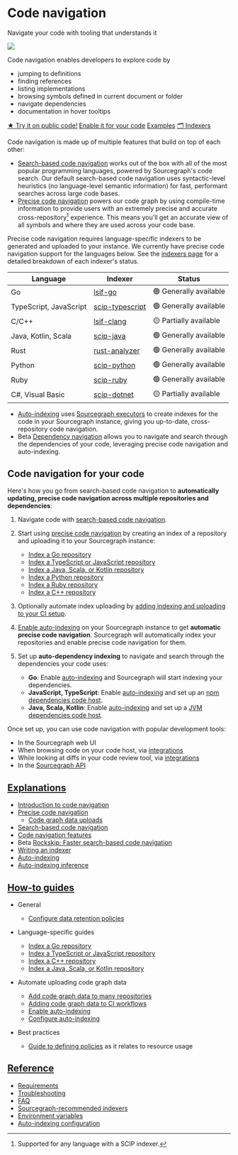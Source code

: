 <style>

.markdown-body h2 {
  margin-top: 2em;
}

.markdown-body ul {
  padding-left: 1em;
}

.markdown-body ul li {
  margin: 0.5em 0;
}

.markdown-body .lead-screenshot {
    float: right;
    display: block;
    margin: 1em auto;
    max-width: 500px;
    margin-left: 0.5em;
    border: 1px solid lightgrey;
    border-radius: 10px;
}

</style>

# Code navigation

<p class="subtitle">Navigate your code with tooling that understands it</p>

<div>
<img src="https://storage.googleapis.com/sourcegraph-assets/docs/images/code-intelligence/code-intel-overview.png" class="lead-screenshot">

<p class="lead">
Code navigation enables
developers to explore code by
</p>


<ul class="lead">
<li>jumping to definitions</li>
<li>finding references</li>
<li>listing implementations</li>
<li>browsing symbols defined in current document or folder</li>
<li>navigate dependencies</li>
<li>documentation in hover tooltips</li>
</ul>
</div>

<div style="display: block; float: clear;"> </div>

<div class="cta-group">
<a class="btn btn-primary" href="https://sourcegraph.com/github.com/dgrijalva/jwt-go/-/blob/token.go?L37:6#tab=references">★ Try it on public code!</a>
<a class="btn" href="#code-navigation-for-your-code">Enable it for your code</a>
<a class="btn" href="references/precise_examples">Examples</a>
<a class="btn" href="references/indexers">🗂 Indexers</a>
</div>

Code navigation is made up of multiple features that build on top of each other:

- [Search-based code navigation](explanations/search_based_code_navigation.md) works out of the box with all of the most popular programming languages, powered by Sourcegraph's code search. Our default search-based code navigation uses syntactic-level heuristics (no language-level semantic information) for fast, performant searches across large code bases.
- [Precise code navigation](explanations/precise_code_navigation.md) powers our code graph by using compile-time information to provide users with an extremely precise and accurate cross-repository[^1] experience. This means you'll get an accurate view of all symbols and where they are used across your code base.

Precise code navigation requires language-specific indexers to be generated and uploaded to your instance. We currently have precise code navigation support for the languages below. See the [indexers page](references/indexers.md) for a detailed breakdown of each indexer's status.
<table>
   <thead>
      <tr>
        <th>Language</th>
        <th>Indexer</th>
        <th>Status</th>
      </tr>
   </thead>
   <tbody>
      <tr>
        <td>Go</td>
        <td><a href="https://sourcegraph.com/github.com/sourcegraph/lsif-go">lsif-go</a></td>
        <td>🟢 Generally available</td>
      </tr>
      <tr>
        <td>TypeScript, JavaScript</td>
        <td><a href="https://sourcegraph.com/github.com/sourcegraph/scip-typescript">scip-typescript</a></td>
        <td>🟢 Generally available</td>
      </tr>
      <tr>
        <td>C/C++</td>
        <td><a href="https://sourcegraph.com/github.com/sourcegraph/lsif-clang">lsif-clang</a></td>
        <td>🟡 Partially available</td>
      </tr>
      <tr>
         <td>Java, Kotlin, Scala</td>
        <td><a href="https://sourcegraph.com/github.com/sourcegraph/scip-java">scip-java</a></td>
        <td>🟢 Generally available</td>
      </tr>
      <tr>
        <td>Rust</td>
        <td><a href="https://sourcegraph.com/github.com/rust-lang/rust-analyzer">rust-analyzer</a></td>
        <td>🟢 Generally available</td>
      </tr>
     <tr>
        <td>Python</td>
        <td><a href="https://sourcegraph.com/github.com/sourcegraph/scip-python">scip-python</a></td>
        <td>🟢 Generally available</td>
      </tr>
     <tr>
        <td>Ruby</td>
        <td><a href="https://sourcegraph.com/github.com/sourcegraph/scip-ruby">scip-ruby</a></td>
        <td>🟢 Generally available</td>
      </tr>
      <tr>
        <td>C#, Visual Basic</td>
        <td><a href="https://github.com/sourcegraph/scip-dotnet">scip-dotnet</a></td>
        <td>🟡 Partially available</td>
      </tr>
   </tbody>
</table>

- [Auto-indexing](explanations/auto_indexing.md) uses [Sourcegraph executors](../admin/executors/index.md) to create indexes for the code in your Sourcegraph instance, giving you up-to-date, cross-repository code navigation.
- <span class="badge badge-beta">Beta</span> [Dependency navigation](explanations/features.md#dependency-navigation) allows you to navigate and search through the dependencies of your code, leveraging precise code navigation and auto-indexing.

## Code navigation for your code

Here's how you go from search-based code navigation to **automatically updating, precise code navigation across multiple repositories and dependencies**:

1. Navigate code with [search-based code navigation](explanations/search_based_code_navigation.md).
1. Start using [precise code navigation](explanations/precise_code_navigation.md) by creating an index of a repository and uploading it to your Sourcegraph instance:

    - [Index a Go repository](how-to/index_a_go_repository.md#manual-indexing)
    - [Index a TypeScript or JavaScript repository](how-to/index_a_typescript_and_javascript_repository.md#manual-indexing)
    - [Index a Java, Scala, or Kotlin repository](https://sourcegraph.github.io/scip-java/docs/getting-started.html)
    - [Index a Python repository](https://sourcegraph.com/github.com/sourcegraph/scip-python)
    - [Index a Ruby repository](https://sourcegraph.com/github.com/sourcegraph/scip-ruby)
    - [Index a C++ repository](how-to/index_a_cpp_repository.md)


1. Optionally automate index uploading by [adding indexing and uploading to your CI setup](how-to/adding_lsif_to_workflows.md).
1. [Enable auto-indexing](how-to/enable_auto_indexing.md) on your Sourcegraph instance to get **automatic precise code navigation**. Sourcegraph will automatically index your repositories and enable precise code navigation for them.
1. Set up **auto-dependency indexing** to navigate and search through the dependencies your code uses:
    - **Go**: Enable [auto-indexing](explanations/auto_indexing.md) and Sourcegraph will start indexing your dependencies.
    - **JavaScript, TypeScript**: Enable [auto-indexing](explanations/auto_indexing.md) and set up an [npm dependencies code host](../../integration/npm.md).
    - **Java, Scala, Kotlin**: Enable [auto-indexing](explanations/auto_indexing.md) and set up a [JVM dependencies code host](../../integration/jvm.md).
    

Once set up, you can use code navigation with popular development tools:

- In the Sourcegraph web UI
- When browsing code on your code host, via [integrations](../../../integration/index.md)
- While looking at diffs in your code review tool, via [integrations](../../../integration/index.md)
- In the [Sourcegraph API](https://docs.sourcegraph.com/api/graphql)

## [Explanations](explanations/index.md)

- [Introduction to code navigation](explanations/introduction_to_code_navigation.md)
- [Precise code navigation](explanations/precise_code_navigation.md)
  - [Code graph data uploads](explanations/uploads.md)
- [Search-based code navigation](explanations/search_based_code_navigation.md)
- [Code navigation features](explanations/features.md)
- <span class="badge badge-beta">Beta</span> [Rockskip: Faster search-based code navigation](explanations/rockskip.md)
- [Writing an indexer](explanations/writing_an_indexer.md)
- [Auto-indexing](explanations/auto_indexing.md)
- [Auto-indexing inference](explanations/auto_indexing_inference.md)


## [How-to guides](how-to/index.md)

- General
  - [Configure data retention policies](how-to/configure_data_retention.md)

- Language-specific guides
  - [Index a Go repository](how-to/index_a_go_repository.md)
  - [Index a TypeScript or JavaScript repository](how-to/index_a_typescript_and_javascript_repository.md)
  - [Index a C++ repository](how-to/index_a_cpp_repository.md)
  - [Index a Java, Scala, or Kotlin repository](https://sourcegraph.github.io/scip-java/docs/getting-started.html)
- Automate uploading code graph data
  - [Add code graph data to many repositories](how-to/adding_lsif_to_many_repos.md)
  - [Adding code graph data to CI workflows](how-to/adding_lsif_to_workflows.md)
  - [Enable auto-indexing](how-to/enable_auto_indexing.md)
  - [Configure auto-indexing](how-to/configure_auto_indexing.md)
- Best practices
  - [Guide to defining policies](how-to/policies_best_practices.md) as it relates to resource usage
## [Reference](references/index.md)

- [Requirements](references/requirements.md)
- [Troubleshooting](references/troubleshooting.md)
- [FAQ](references/faq.md)
- [Sourcegraph-recommended indexers](references/indexers.md)
- [Environment variables](references/envvars.md)
- [Auto-indexing configuration](references/auto_indexing_configuration.md)


[^1]: Supported for any language with a SCIP indexer.
